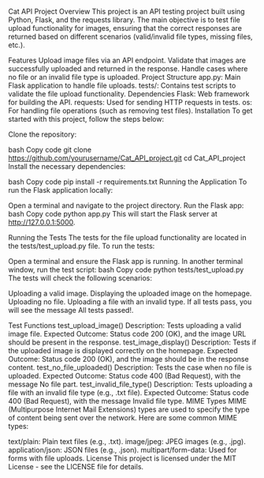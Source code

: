 Cat API Project
Overview
This project is an API testing project built using Python, Flask, and the requests library. The main objective is to test file upload functionality for images, ensuring that the correct responses are returned based on different scenarios (valid/invalid file types, missing files, etc.).

Features
Upload image files via an API endpoint.
Validate that images are successfully uploaded and returned in the response.
Handle cases where no file or an invalid file type is uploaded.
Project Structure
app.py: Main Flask application to handle file uploads.
tests/: Contains test scripts to validate the file upload functionality.
Dependencies
Flask: Web framework for building the API.
requests: Used for sending HTTP requests in tests.
os: For handling file operations (such as removing test files).
Installation
To get started with this project, follow the steps below:

Clone the repository:

bash
Copy code
git clone https://github.com/yourusername/Cat_API_project.git
cd Cat_API_project
Install the necessary dependencies:

bash
Copy code
pip install -r requirements.txt
Running the Application
To run the Flask application locally:

Open a terminal and navigate to the project directory.
Run the Flask app:
bash
Copy code
python app.py
This will start the Flask server at http://127.0.0.1:5000.

Running the Tests
The tests for the file upload functionality are located in the tests/test_upload.py file. To run the tests:

Open a terminal and ensure the Flask app is running.
In another terminal window, run the test script:
bash
Copy code
python tests/test_upload.py
The tests will check the following scenarios:

Uploading a valid image.
Displaying the uploaded image on the homepage.
Uploading no file.
Uploading a file with an invalid type.
If all tests pass, you will see the message All tests passed!.

Test Functions
test_upload_image()
Description: Tests uploading a valid image file.
Expected Outcome: Status code 200 (OK), and the image URL should be present in the response.
test_image_display()
Description: Tests if the uploaded image is displayed correctly on the homepage.
Expected Outcome: Status code 200 (OK), and the image should be in the response content.
test_no_file_uploaded()
Description: Tests the case when no file is uploaded.
Expected Outcome: Status code 400 (Bad Request), with the message No file part.
test_invalid_file_type()
Description: Tests uploading a file with an invalid file type (e.g., .txt file).
Expected Outcome: Status code 400 (Bad Request), with the message Invalid file type.
MIME Types
MIME (Multipurpose Internet Mail Extensions) types are used to specify the type of content being sent over the network. Here are some common MIME types:

text/plain: Plain text files (e.g., .txt).
image/jpeg: JPEG images (e.g., .jpg).
application/json: JSON files (e.g., .json).
multipart/form-data: Used for forms with file uploads.
License
This project is licensed under the MIT License - see the LICENSE file for details.